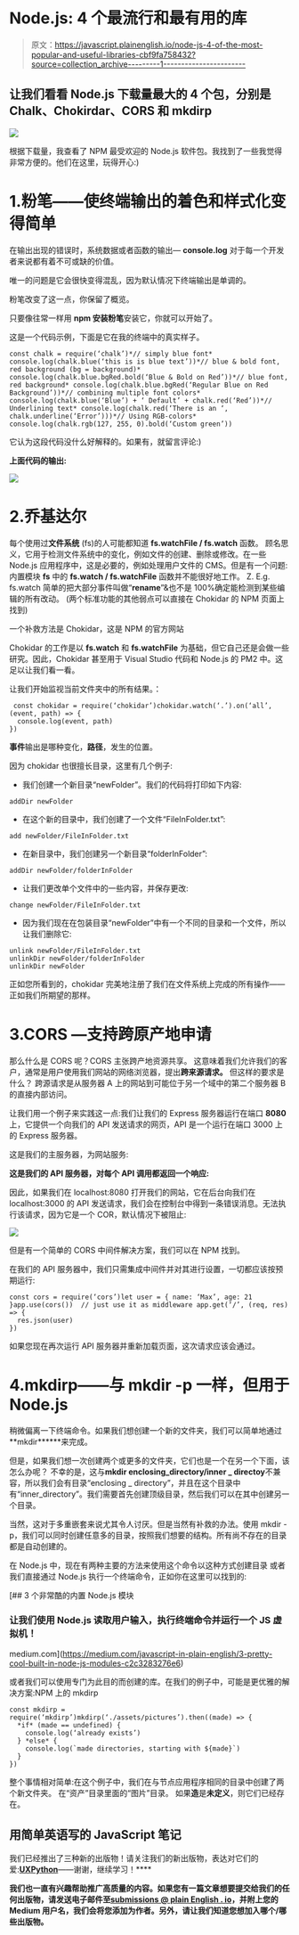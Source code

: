# Node.js: 4 个最流行和最有用的库

> 原文：<https://javascript.plainenglish.io/node-js-4-of-the-most-popular-and-useful-libraries-cbf9fa758432?source=collection_archive---------1----------------------->

## 让我们看看 Node.js 下载量最大的 4 个包，分别是 Chalk、Chokirdar、CORS 和 mkdirp

![](img/9f4bf76dd790698251a2a6d18622cc4d.png)

根据下载量，我查看了 NPM 最受欢迎的 Node.js 软件包。我找到了一些我觉得非常方便的。他们在这里，玩得开心:)

# 1.粉笔——使终端输出的着色和样式化变得简单

在输出出现的错误时，系统数据或者函数的输出— **console.log** 对于每一个开发者来说都有着不可或缺的价值。

唯一的问题是它会很快变得混乱，因为默认情况下终端输出是单调的。

粉笔改变了这一点，你保留了概览。

只要像往常一样用 **npm 安装粉笔**安装它，你就可以开始了。

这是一个代码示例，下面是它在我的终端中的真实样子。

```
const chalk = require(‘chalk’)*// simply blue font* console.log(chalk.blue(‘this is is blue text’))*// blue & bold font, red background (bg = background)* console.log(chalk.blue.bgRed.bold(‘Blue & Bold on Red’))*// blue font, red background* console.log(chalk.blue.bgRed(‘Regular Blue on Red Background’))*// combining multiple font colors* console.log(chalk.blue(‘Blue’) + ‘ Default’ + chalk.red(‘Red’))*// Underlining text* console.log(chalk.red(‘There is an ‘, chalk.underline(‘Error’)))*// Using RGB-colors* console.log(chalk.rgb(127, 255, 0).bold(‘Custom green’))
```

它认为这段代码没什么好解释的。如果有，就留言评论:)

**上面代码的输出:**

![](img/9d639a7f6aecf4738e08d041b87e00fe.png)

# 2.乔基达尔

每个使用过**文件系统** (fs)的人可能都知道 **fs.watchFile / fs.watch** 函数。
顾名思义，它用于检测文件系统中的变化，例如文件的创建、删除或修改。在一些 Node.js 应用程序中，这是必要的，例如处理用户文件的 CMS。但是有一个问题:内置模块 **fs** 中的 **fs.watch / fs.watchFile** 函数并不能很好地工作。
Z. E.g. fs.watch 简单的把大部分事件叫做“**rename**”&也不是 100%确定能检测到某些编辑的所有改动。
(两个标准功能的其他弱点可以直接在 Chokidar 的 NPM 页面上找到)

一个补救方法是 Chokidar，这是 NPM 的官方网站

Chokidar 的工作是以 **fs.watch** 和 **fs.watchFile** 为基础，但它自己还是会做一些研究。因此，Chokidar 甚至用于 Visual Studio 代码和 Node.js 的 PM2 中。这足以让我们看一看。

让我们开始监视当前文件夹中的所有结果。：

```
 const chokidar = require(‘chokidar’)chokidar.watch(‘.’).on(‘all’, (event, path) => {
  console.log(event, path)
})
```

**事件**输出是哪种变化，**路径**，发生的位置。

因为 chokidar 也很擅长目录，这里有几个例子:

*   我们创建一个新目录“newFolder”。我们的代码将打印如下内容:

```
addDir newFolder
```

*   在这个新的目录中，我们创建了一个文件“FileInFolder.txt”:

```
add newFolder/FileInFolder.txt
```

*   在新目录中，我们创建另一个新目录“folderInFolder”:

```
addDir newFolder/folderInFolder
```

*   让我们更改单个文件中的一些内容，并保存更改:

```
change newFolder/FileInFolder.txt
```

*   因为我们现在在包装目录“newFolder”中有一个不同的目录和一个文件，所以让我们删除它:

```
unlink newFolder/FileInFolder.txt
unlinkDir newFolder/folderInFolder
unlinkDir newFolder
```

正如您所看到的，chokidar 完美地注册了我们在文件系统上完成的所有操作——正如我们所期望的那样。

# 3.CORS —支持跨原产地申请

那么什么是 CORS 呢？CORS 主张跨产地资源共享。
这意味着我们允许我们的客户，通常是用户使用我们网站的网络浏览器，提出**跨来源请求。**
但这样的要求是什么？
跨源请求是从服务器 A 上的网站到可能位于另一个域中的第二个服务器 B 的直接内部访问。

让我们用一个例子来实践这一点:我们让我们的 Express 服务器运行在端口 **8080** 上，它提供一个向我们的 API 发送请求的网页，API 是一个运行在端口 3000 上的 Express 服务器。

这是我们的主服务器，为网站服务:

**这是我们的 API 服务器，对每个 API 调用都返回一个响应:**

因此，如果我们在 localhost:8080 打开我们的网站，它在后台向我们在 localhost:3000 的 API 发送请求，我们会在控制台中得到一条错误消息。无法执行该请求，因为它是一个 COR，默认情况下被阻止:

![](img/907b158b2f2637d57159f5dec7d7a1be.png)

但是有一个简单的 CORS 中间件解决方案，我们可以在 NPM 找到。

在我们的 API 服务器中，我们只需集成中间件并对其进行设置，一切都应该按预期运行:

```
const cors = require(‘cors’)let user = { name: ‘Max’, age: 21 }app.use(cors())  // just use it as middleware app.get(‘/’, (req, res) => {
  res.json(user)
})
```

如果您现在再次运行 API 服务器并重新加载页面，这次请求应该会通过。

# 4.mkdirp——与 mkdir -p 一样，但用于 Node.js

稍微偏离一下终端命令。如果我们想创建一个新的文件夹，我们可以简单地通过**mkdir****<directory-name>**来完成。

但是，如果我们想一次创建两个或更多的文件夹，它们也是一个在另一个下面，该怎么办呢？
不幸的是，这与**mkdir enclosing_directory/inner _ directoy**不兼容，所以我们会有目录“enclosing _ directory”，并且在这个目录中有“inner_directory”。我们需要首先创建顶级目录，然后我们可以在其中创建另一个目录。

当然，这对于多重嵌套来说尤其令人讨厌。但是当然有补救的办法。使用 mkdir -p，我们可以同时创建任意多的目录，按照我们想要的结构。所有尚不存在的目录都是自动创建的。

在 Node.js 中，现在有两种主要的方法来使用这个命令以这种方式创建目录
或者我们直接通过 Node.js 执行一个终端命令，正如你在这里可以找到的:

[](https://medium.com/javascript-in-plain-english/3-pretty-cool-built-in-node-js-modules-c2c3283276e6) [## 3 个非常酷的内置 Node.js 模块

### 让我们使用 Node.js 读取用户输入，执行终端命令并运行一个 JS 虚拟机！

medium.com](https://medium.com/javascript-in-plain-english/3-pretty-cool-built-in-node-js-modules-c2c3283276e6) 

或者我们可以使用专门为此目的而创建的库。在我们的例子中，可能是更优雅的解决方案:NPM 上的 mkdirp

```
const mkdirp = require(‘mkdirp’)mkdirp(‘./assets/pictures’).then((made) => {
  *if* (made == undefined) {
    console.log(‘already exists’)
  } *else* {
    console.log(`made directories, starting with ${made}`)
  }
})
```

整个事情相对简单:在这个例子中，我们在与节点应用程序相同的目录中创建了两个新文件夹。
在“资产”目录里面的“图片”目录。
如果**造**是**未定义**，则它们已经存在。

## **用简单英语写的 JavaScript 笔记**

我们已经推出了三种新的出版物！请关注我们的新出版物，表达对它们的爱:[](https://medium.com/ai-in-plain-english)**[**UX**](https://medium.com/ux-in-plain-english)[**Python**](https://medium.com/python-in-plain-english)**——谢谢，继续学习！****

****我们也一直有兴趣帮助推广高质量的内容。如果您有一篇文章想要提交给我们的任何出版物，请发送电子邮件至[**submissions @ plain English . io**](mailto:submissions@plainenglish.io)**，并附上您的 Medium 用户名，我们会将您添加为作者。另外，请让我们知道您想加入哪个/哪些出版物。******